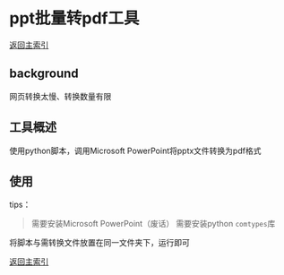 # ppt批量转pdf工具

[返回主索引](https://github.com/ZhongylHNU/tools/blob/master/readme.md)

## background

网页转换太慢、转换数量有限

## 工具概述

使用python脚本，调用Microsoft PowerPoint将pptx文件转换为pdf格式

## 使用

tips：
> 需要安装Microsoft PowerPoint（废话）
> 需要安装python `comtypes`库

将脚本与需转换文件放置在同一文件夹下，运行即可

[返回主索引](https://github.com/ZhongylHNU/tools/blob/master/readme.md)